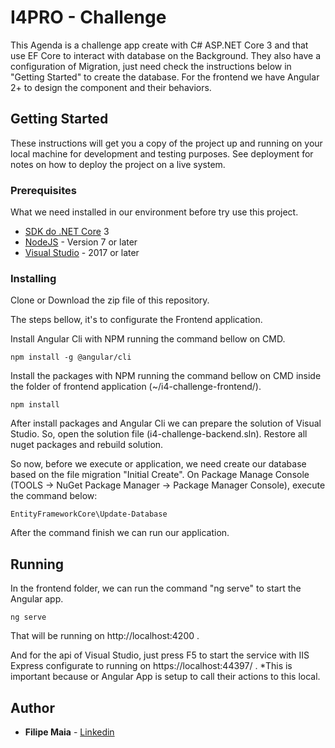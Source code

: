 # I4PRO - Challenge

This Agenda is a challenge app create with C# ASP.NET Core 3 and that use EF Core to interact with database on the Background.
They also have a configuration of Migration, just need check the instructions below in "Getting Started" to create the database.
For the frontend we have Angular 2+ to design the component and their behaviors.

## Getting Started

These instructions will get you a copy of the project up and running on your local machine for development and testing purposes. See deployment for notes on how to deploy the project on a live system.

### Prerequisites

What we need installed in our environment before try use this project.

* [SDK do .NET Core](https://www.microsoft.com/net/download/core) 3
* [NodeJS](https://nodejs.org/en) - Version 7 or later
* [Visual Studio](https://visualstudio.microsoft.com/pt-br/vs/) - 2017 or later

### Installing

Clone or Download the zip file of this repository.

The steps bellow, it's to configurate the Frontend application.

Install Angular Cli with NPM running the command bellow on CMD.
```
npm install -g @angular/cli
```

Install the packages with NPM running the command bellow on CMD inside the folder of frontend application (~/i4-challenge-frontend/).
```
npm install
```

After install packages and Angular Cli we can prepare the solution of Visual Studio.
So, open the solution file (i4-challenge-backend.sln).
Restore all nuget packages and rebuild solution.

So now, before we execute or application, we need create our database based on the file migration "Initial Create".
On Package Manage Console (TOOLS -> NuGet Package Manager -> Package Manager Console), execute the command below:

```
EntityFrameworkCore\Update-Database
```

After the command finish we can run our application.

## Running

In the frontend folder, we can run the command "ng serve" to start the Angular app.
```
ng serve
```
That will be running on http://localhost:4200 .

And for the api of Visual Studio, just press F5 to start the service with IIS Express configurate to running on https://localhost:44397/ .
*This is important because or Angular App is setup to call their actions to this local.

## Author

* **Filipe Maia** - [Linkedin](https://www.linkedin.com/in/filipe-maia/)